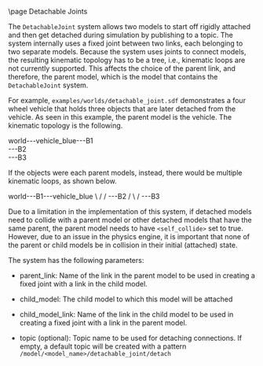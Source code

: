 \page Detachable Joints

The `DetachableJoint` system allows two models to start off rigidly attached
and then get detached during simulation by publishing to a topic. The system
internally uses a fixed joint between two links, each belonging to two separate
models. Because the system uses joints to connect models, the resulting
kinematic topology has to be a tree, i.e., kinematic loops are not currently
supported. This affects the choice of the parent link, and therefore, the
parent model, which is the model that contains the `DetachableJoint` system.

For example, `examples/worlds/detachable_joint.sdf` demonstrates a four wheel
vehicle that holds three objects that are later detached from the vehicle. As
seen in this example, the parent model is the vehicle. The kinematic topology
is the following.

world---vehicle_blue---B1
                    \
                      ---B2
                      \
                        ---B3

If the objects were each parent models, instead, there would be multiple
kinematic loops, as shown below.

world---B1---vehicle_blue
     \      /   /
       ---B2   /
       \      /
         ---B3


Due to a limitation in the implementation of this system, if detached models
need to collide with a parent model or other detached models that have the same
parent, the parent model needs to have `<self_collide>` set to true. However,
due to an issue in the physics engine, it is important that none of the parent
or child models be in collision in their initial (attached) state.

The system has the following parameters:

* parent_link: Name of the link in the parent model to be used in creating
a fixed joint with a link in the child model.

* child_model: The child model to which this model will be attached

* child_model_link:  Name of the link in the child model to be used in creating
a fixed joint with a link in the parent model.

* topic (optional): Topic name to be used for detaching connections. If empty,
a default topic will be created with a pattern
`/model/<model_name>/detachable_joint/detach`
